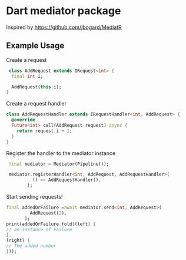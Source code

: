 # Dart mediator package

Inspired by https://github.com/jbogard/MediatR


## Example Usage


Create a request 
```dart
 class AddRequest extends IRequest<int> {
  final int i;

  AddRequest(this.i);
}
```
Create a request handler 
```dart
class AddRequestHandler extends IRequestHandler<int, AddRequest> {
  @override
  Future<int> call(AddRequest request) async {
    return request.i + 1;
  }
}
```
Register the handler to the mediator instance
```dart
 final mediator = Mediator(Pipeline());

 mediator.registerHandler<int, AddRequest, AddRequestHandler>(
          () => AddRequestHandler(),
        );
 ```
 
 Start sending requests!
 ```dart
 final addedOrFailure =await mediator.send<int, AddRequest>(
          AddRequest(2),
        );
print(addedOrFailure.fold((left) {
// an instance of Failure
},
(right) {
// The added number
}));
 ```
 
 
 

